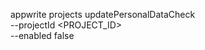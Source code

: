 appwrite projects updatePersonalDataCheck \
        --projectId <PROJECT_ID> \
        --enabled false
